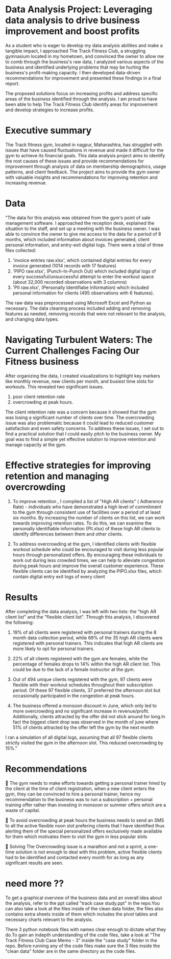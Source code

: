 # Data Analysis Project: Leveraging data analysis to drive business improvement and boost profits

As a student who is eager to develop my data analysis abilities and make a tangible impact, I approached The Track Fitness Club, a struggling gymnasium located in my hometown, and convinced the owner to allow me to comb through the business's raw data, I analyzed various aspects of the business and identified underlying problems that may be hurting the business's profit-making capacity. I then developed data-driven recommendations for improvement and presented these findings in a final report.

The proposed solutions focus on increasing profits and address specific areas of the business identified through the analysis. I am proud to have been able to help The Track Fitness Club identify areas for improvement and develop strategies to increase profits.

# Executive summary

The Track fitness gym, located in nagpur, Maharashtra, has struggled with issues that have caused fluctuations in revenue and made it difficult for the gym to achieve its financial goals. This data analysis project aims to identify the root causes of these issues and provide recommendations for improvement through analysis of data on membership demographics, usage patterns, and client feedback. The project aims to provide the gym owner with valuable insights and recommendations for improving retention and increasing revenue.

 # Data

 "The data for this analysis was obtained from the gym's point of sale management software. I approached the reception desk, explained the situation to the staff, and set up a meeting with the business owner. I was able to convince the owner to give me access to the data for a period of 8 months, which included information about invoices generated, client personal information, and entry-exit digital logs. There were a total of three files collected: 
 1. 'invoice entries raw.xlsx', which contained digital entries for every invoice generated (1014 records with 17 features)
 2. 'PIPO raw.xlsx', (Punch-In-Punch Out) which included digital logs of every successful/unsuccessful attempt to enter the workout space (about 32,000 recorded observations with 3 columns)
 3. 'PII raw.xlsx', (Personally Identifiabe Information) which included personal information for clients (495 observations with 6 features). 
 
 The raw data was preprocessed using Microsoft Excel and Python as necessary. The data cleaning process included adding and removing features as needed, removing records that were not relevant to the analysis, and changing data types.


 # Navigating Turbulent Waters: The Current Challenges Facing Our Fitness business

After organizing the data, I created visualizations to highlight key markers like monthly revenue, new clients per month, and busiest time slots for workouts. This revealed two significant issues.

1. poor client retention rate
2. overcrowding at peak hours. 

The client retention rate was a concern because it showed that the gym was losing a significant number of clients over time. The overcrowding issue was also problematic because it could lead to reduced customer satisfaction and even safety concerns. To address these issues, I set out to find a practical solution that I could easily pitch to the business owner. My goal was to find a simple yet effective solution to improve retention and manage capacity at the gym.

# Effective strategies for improving retention and managing overcrowding

1. To improve retention , I compiled a list of "High AR clients" ( Adherence Rate) - individuals who have demonstrated a high level of commitment to the gym through consistent use of facilities over a period of at least six months. By increasing the number of clients on this list, we can work towards improving retention rates. To do this, we can examine the personally identifiable information (PII.xlsx) of these high AR clients to identify differences between them and other clients. 

2. To address overcrowding at the gym, I identified clients with flexible workout schedule who could be encouraged to visit during less popular hours through personalized offers. By encouraging these individuals to work out during less crowded times, we can help to alleviate congestion during peak hours and improve the overall customer experience. These flexible clients can be identified by analyzing the PIPO.xlsx files, which contain digital entry exit logs of every client

# Results

After completing the data analysis, I was left with two lists: the "high AR client list" and the "flexible client list". Through this analysis, I discovered the following:

1. 19% of all clients were registered with personal trainers during the 8 month data collection period, while 69% of the 35 high AR clients were registered with personal trainers. This indicates that high AR clients are more likely to opt for personal trainers.

2. 22% of all clients registered with the gym are females, while the percentage of females drops to 14% within the high AR client list. This could be due to the lack of a female instructor at the gym.

3. Out of 494 unique clients registered with the gym, 97 clients were flexible with their workout schedules throughout their subscription period. Of these 97 flexible clients, 37 preferred the afternoon slot but occasionally participated in the congestion at peak hours.

4. The business offered a monsoon discount in June, which only led to more overcrowding and no significant increase in revenue/profit. Additionally, clients attracted by the offer did not stick around for long.In fact the biggest client drop  was observed in the month of june where 51% of clients attracted by the offer left the gym by the next month

I ran a simulation of all digital logs, assuming that all 97 flexible clients strictly visited the gym in the afternoon slot. This reduced overcrowding by 15%."

# Recommendations

	The gym needs to make efforts towards getting a personal trainer hired by the client at the time of client registration, when a new client enters the gym, they can be convinced to hire a personal trainer, hence my recommendation to the business was to run a subscription + personal training offer rather than investing in monsoon or summer offers which are a waste of capital.

	To avoid overcrowding at peak hours the business needs to send an SMS to all the active flexible noon slot prefering clients that I have identified thus alerting them of the special personalized offers exclusively made available for them which motivates them to visit the gym in less popular slots

	Solving The Overcrowding issue is a marathon and not a sprint, a one-time solution is not enough to deal with this problem, active flexible clients had to be identified and contacted every month for as long as any significant results are seen.

# need more ??

To get a graphical overview of the business data and an overall idea about the analysis, refer to the ppt called "track case study.ppt" in the repo.You can also take a look at the files inside of the clean data folder, the files also contains extra sheets inside of them which includes the pivot tables and necessary charts relevant to the analysis.

There 3 python notebook files with names clear enough to dictate what they do.To gain an indepth understanding of the code files, take a look at "The Track Fitness Club Case Memo - 3" inside the "case study" folder in the repo. Before running any of the code files make sure the 3 files inside the "clean data" folder are in the same directory as the code files.



